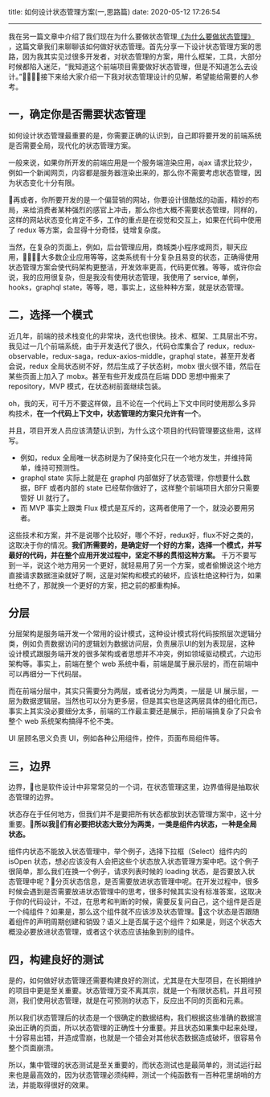 title: 如何设计状态管理方案(一,思路篇)
date: 2020-05-12 17:26:54

---

我在另一篇文章中介绍了我们现在为什么要做状态管理[《为什么要做状态管理》
](https://www.chencanhao.com/Js/why-state-management)，这篇文章我们来聊聊该如何做好状态管理。首先分享一下设计状态管理方案的思路，因为我其实见过很多开发者，对状态管理的方案，用什么框架，工具，大部分时候都陷入迷茫，“我知道这个前端项目需要做好状态管理，但是不知道怎么去设计。”接下来给大家介绍一下我对状态管理设计的见解，希望能给需要的人参考。

## 一，确定你是否需要状态管理
如何设计状态管理最重要的是，你需要正确的认识到，自己即将要开发的前端系统是否需要全局，现代化的状态管理方案。

一般来说，如果你所开发的前端应用是一个服务端渲染应用，ajax 请求比较少，例如一个新闻网页，内容都是服务器渲染出来的，那么你不需要考虑状态管理，因为状态变化十分有限。

再或者，你所要开发的是一个偏营销的网站，你要设计很酷炫的动画，精妙的布局，来给消费者某种强烈的感官上冲击，那么你也大概不需要状态管理，同样的，这样的网站状态变化肯定不多，工作的重点是在视觉和交互上，如果在代码中使用了 redux 等方案，会显得十分奇怪，徒增复杂度。

当然，在复杂的页面上，例如，后台管理应用，商城类小程序或网页，聊天应用，大多数企业应用等等，这类系统有十分复杂且易变的状态，正确得使用状态管理方案会使代码架构更整洁，开发效率更高，代码更优雅。等等，或许你会说，我的应用很复杂，但是我没有使用状态管理，我使用了 service, 单例，hooks，graphql state，等等，嗯，事实上，这些种种方案，就是状态管理。

## 二，选择一个模式

近几年，前端的技术栈变化的非常块，迭代也很快。技术、框架、工具层出不穷。我见过一几个前端系统，由于开发迭代了很久，代码仓库集合了 redux，redux-observable，redux-saga，redux-axios-middle，graphql state，甚至开发者会说，redux 全局状态树不好，然后生成了子状态树，mobx 很火很不错，然后在某些页面上加入了 mobx。甚至有些开发成员在后端 DDD 思想中搬来了 repository，MVP 模式，在状态树前面继续包装。

oh，我的天，可千万不要这样做，且不论在一个代码上下文中同时使用那么多异构技术，**在一个代码上下文中，状态管理的方案只允许有一个**。

并且，项目开发人员应该清楚认识到，为什么这个项目的代码管理要这些用，这样写。

- 例如，redux 全局唯一状态树是为了保持变化只在一个地方发生，并维持简单，维持可预测性。
- graphql state 实际上就是在 graphql 内部做好了状态管理，你想要什么数据，BFF 或者内部的 state 已经帮你做好了，这样整个前端项目大部分只需要管好 UI 就行了。
- 而 MVP 事实上跟类 Flux 模式是互斥的，这两者使用了一个，就没必要用另者。

这些技术和方案，并不是说哪个比较好，哪个不好，redux好，flux不好之类的，这取决于你的情况。**我们所需要的，是确定好一个好的方案，选择一个模式，并写最好的代码，并在整个应用开发过程中，坚定不移的贯彻这种方案。** 千万不要写到一半，说这个地方用另一个更好，就轻易用了另一个方案，或者偷懒说这个地方直接请求数据渲染就好了啊，这是对架构和模式的破坏，应该杜绝这种行为，如果杜绝不了，那就换一个更好的方案，把之前的都重构掉。


## 分层
分层架构是服务端开发一个常用的设计模式，这种设计模式将代码按照层次逻辑分类，例如负责数据访问的逻辑划为数据访问层，负责展示UI的划为表现层，这种设计模式跟服务端开发的很多架构或者思想并不冲突，例如领域驱动模式，六边形架构等。事实上，前端在整个 web 系统中看，前端是属于展示层的，而在前端中可以再细分一下代码层。

而在前端分层中，其实只需要分为两层，或者说分为两类，一层是 UI 展示层，一层为数据逻辑层。当然也可以分为更多层，但是其实也是这两层具体的细化而已，事实上其实没必要细分太多，前端的工作最主要还是展示，把前端搞复杂了只会令整个 web 系统架构搞得不伦不类。

UI 层顾名思义负责 UI，例如各种公用组件，控件，页面布局组件等。

## 三，边界
边界，也是软件设计中非常常见的一个词，在状态管理这里，边界值得是抽取状态管理的边界。

状态存在于任何地方，但我们并不是要把所有状态都放到状态管理方案中，这十分重要。**所以我们有必要把状态大致分为两类，一类是组件内状态，一种是全局状态。**

组件内状态不能放入状态管理中，举个例子，选择下拉框（Select）组件内的 isOpen 状态，想必应该没有人会把这些个状态放入状态管理方案中吧。这个例子很简单，那么我们在换一个例子，请求列表时候的 loading 状态，是否要放入状态管理中呢？分页状态信息，是否需要放进状态管理中呢。在开发过程中，很多时候会遇到是否需要放进状态管理中的思考，很多时候其实没有标准答案，这取决于你的代码设计，不过，在思考和判断的时候，需要反复问自己，这个组件是否是一个纯组件？如果是，那么这个组件就不应该涉及状态管理。这个状态是否跟随着组件的声明周期创建和销毁？语义上是否属于这个组件？如果是，则这个状态大概没必要放进状态管理，或者这个状态应该抽象到别的组件。

## 四，构建良好的测试
是的，如何做好状态管理还需要构建良好的测试，尤其是在大型项目，在长期维护的项目中更是至关重要。状态管理万变不离其宗，就是一个有限状态机，并且可预测，我们使用状态管理，就是在可预测的状态下，反应出不同的页面和元素。

所以我们状态管理后的状态是一个很确定的数据结构，我们根据这些准确的数据渲染出正确的页面，所以状态管理的正确性十分重要。并且状态如果集中起来处理，十分容易出错，并造成雪崩，也就是一个错会对其他状态数据造成破坏，很容易令整个页面崩溃。

所以，集中管理的状态测试是至关重要的，而状态测试也是最简单的，测试运行起来也是最高效的，因为状态管理必须纯粹，测试一个纯函数有一百种花里胡哨的方法，并能取得很好的效果。

